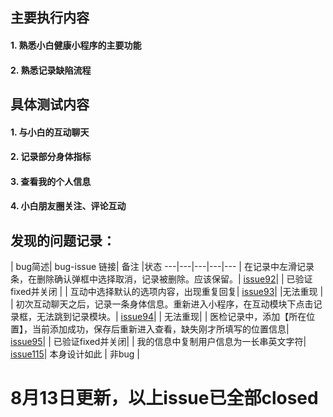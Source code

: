 ## 主要执行内容
#### 1. 熟悉小白健康小程序的主要功能
#### 2. 熟悉记录缺陷流程

## 具体测试内容
#### 1. 与小白的互动聊天
#### 2. 记录部分身体指标
#### 3. 查看我的个人信息
#### 4. 小白朋友圈关注、评论互动

## 发现的问题记录：

| bug简述| bug-issue 链接| 备注 |状态
---|---|---|---|---
| 在记录中左滑记录条，在删除确认弹框中选择取消，记录被删除。应该保留。| [issue92](https://github.com/sibbay-ai/qa-defects/issues/92)|   | 已验证fixed并关闭 |
| 互动中选择默认的选项内容，出现重复回复| [issue93](https://github.com/sibbay-ai/qa-defects/issues/93)|   |无法重现  |
| 初次互动聊天之后，记录一条身体信息。重新进入小程序，在互动模块下点击记录框，无法跳到记录模块。| [issue94](https://github.com/sibbay-ai/qa-defects/issues/94)|   |  无法重现|
| 医检记录中，添加【所在位置】，当前添加成功，保存后重新进入查看，缺失刚才所填写的位置信息| [issue95](https://github.com/sibbay-ai/qa-defects/issues/95)|   |  已验证fixed并关闭|
| 我的信息中复制用户信息为一长串英文字符| [issue115](https://github.com/sibbay-ai/qa-defects/issues/115)| 本身设计如此  | 非bug |

# 8月13日更新，以上issue已全部closed